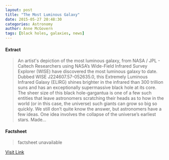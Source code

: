 ```yaml
---
layout: post
title: "The Most Luminous Galaxy"
date: 2015-05-27 20:48:30
categories: Astronomy
author: Anne McGovern
tags: [black holes, galaxies, news]
---
```



#### Extract
>An artist's depiction of the most luminous galaxy, from NASA / JPL - Caltech Researchers using NASA’s Wide-Field Infrared Survey Explorer (WISE) have discovered the most luminous galaxy to date. Dubbed WISE J224607.57-052635.0, this Extremely Luminous Infrared Galaxy (ELIRG) shines brighter in the infrared than 300 trillion suns and has an exceptionally supermassive black hole at its core. The sheer size of this black hole-gargantua is one of a few such entities that leave astronomers scratching their heads as to how in the world (or in this case, the universe) such giants can grow so big so quickly. We still don’t quite know the answer, but astronomers have a few ideas. One idea involves the collapse of the universe’s earliest stars. Made...

#### Factsheet
>factsheet unavailable

[Visit Link](http://www.skyandtelescope.com/astronomy-news/most-luminous-galaxy-0527201587/)


